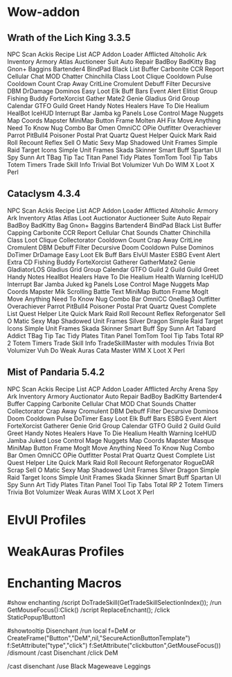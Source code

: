 # Wow-addon
## Wrath of the Lich King 3.3.5
NPC Scan
Ackis Recipe List
ACP
Addon Loader
Afflicted
Altoholic
Ark Inventory
Armory
Atlas
Auctioneer Suit
Auto Repair
BadBoy
BadKitty
Bag Gnon+
Baggins
Bartender4
BindPad
Black List
Buffer
Carbonite
CCR Report
Cellular
Chat MOD
Chatter
Chinchilla
Class Loot
Clique
Cooldown Pulse
Cooldown Count
Crap Away
CritLine
Cromulent
Debuff Filter
Decursive
DBM
DrDamage
Dominos
Easy Loot
Elk Buff Bars
Event Alert
Elitist Group
Fishing Buddy
ForteXorcist
Gather Mate2
Genie
Gladius
Grid
Group Calendar
GTFO
Guild Greet
Handy Notes
Healers Have To Die
Healium
HealBot
IceHUD
Interrupt Bar
Jamba
kg Panels
Lose Control
Mage Nuggets
Map Coords
Mapster
MiniMap Button Frame
Molten AH Fix
Move Anything
Need To Know
Nug Combo Bar
Omen
OmniCC
OPie
Outfitter
Overachiever
Parrot
PitBull4
Poisoner
Postal
Prat
Quartz
Quest Helper
Quick Mark
Raid Roll
Recount
Reflex
Sell O Matic
Sexy Map
Shadowed Unit Frames
Simple Raid Target Icons
Simple Unit Frames
Skada
Skinner
Smart Buff
Spartan UI
Spy
Sunn Art
TBag
Tip Tac
Titan Panel
Tidy Plates
TomTom
Tool Tip Tabs
Totem Timers
Trade Skill Info
Trivial Bot
Volumizer
Vuh Do
WIM
X Loot
X Perl

## Cataclysm 4.3.4
NPC Scan
Ackis Recipe List
ACP
Addon Loader
Afflicted
Altoholic
Armory
Ark Inventory
Atlas
Atlas Loot
Auctionator
Auctioneer Suite
Auto Repair
BadBoy
BadKitty
Bag Gnon+
Baggins
Bartender4
BindPad
Black List
Buffer
Capping
Carbonite
CCR Report
Cellular
Chat Sounds
Chatter
Chinchilla
Class Loot
Clique
Collectorator
Cooldown Count
Crap Away
CritLine
Cromulent
DBM
Debuff Filter
Decursive
Doom Cooldown Pulse
Dominos
DoTimer
DrDamage
Easy Loot
Elk Buff Bars
ElvUI Master
ESBG
Event Alert
Extra CD
Fishing Buddy
ForteXorcist
Gatherer
GatherMate2
Genie
GladiatorLOS
Gladius
Grid
Group Calendar
GTFO
Guild 2 Guild
Guild Greet
Handy Notes
HealBot
Healers Have To Die
Healium
Health Warning
IceHUD
Interrupt Bar
Jamba
Juked
kg Panels
Lose Control
Mage Nuggets
Map Coords
Mapster
Mik Scrolling Battle Text
MiniMap Button Frame
MogIt
Move Anything
Need To Know
Nug Combo Bar
OmniCC
OneBag3
Outfitter
Overachiever
Parrot
PitBull4
Poisoner
Postal
Prat
Quartz
Quest Complete List
Quest Helper Lite
Quick Mark
Raid Roll
Recount
Reflex
Reforgenator
Sell O Matic
Sexy Map
Shadowed Unit Frames
Silver Dragon
Simple Raid Target Icons
Simple Unit Frames
Skada
Skinner
Smart Buff
Spy
Sunn Art
Tabard Addict
TBag
Tip Tac
Tidy Plates
Titan Panel
TomTom
Tool Tip Tabs
Total RP 2
Totem Timers
Trade Skill Info
TradeSkillMaster with modules
Trivia Bot
Volumizer
Vuh Do
Weak Auras Cata Master
WIM
X Loot
X Perl

## Mist of Pandaria 5.4.2
NPC Scan
Ackis Recipe List
ACP
Addon Loader
Afflicted
Archy
Arena Spy
Ark Inventory
Armory
Auctionator
Auto Repair
BadBoy
BadKitty
Bartender4
Buffer
Capping
Carbonite
Cellular
Chat MOD
Chat Sounds
Chatter
Collectorator
Crap Away
Cromulent
DBM
Debuff Filter
Decursive
Dominos
Doom Cooldown Pulse
DoTimer
Easy Loot
Elk Buff Bars
ESBG
Event Alert
ForteXorcist
Gatherer
Genie
Grid
Group Calendar
GTFO
Guild 2 Guild
Guild Greet
Handy Notes
Healers Have To Die
Healium
Health Warning
IceHUD
Jamba
Juked
Lose Control
Mage Nuggets
Map Coords
Mapster
Masque
MiniMap Button Frame
MogIt
Move Anything
Need To Know
Nug Combo Bar
Omen
OmniCC
OPie
Outfitter
Postal
Prat
Quartz
Quest Complete List
Quest Helper Lite
Quick Mark
Raid Roll
Recount
Reforgenator
RogueDAR
Scrap
Sell O Matic
Sexy Map
Shadowed Unit Frames
Silver Dragon
Simple Raid Target Icons
Simple Unit Frames
Skada
Skinner
Smart Buff
Spartan UI
Spy
Sunn Art
Tidy Plates
Titan Panel
Tool Tip Tabs
Total RP 2
Totem Timers
Trivia Bot
Volumizer
Weak Auras
WIM
X Loot
X Perl

# ElvUI Profiles
# WeakAuras Profiles

# Enchanting Macros
<!-- Auto Enchant Macro -->
<!-- Enchants currently selected enchant to appropriate Item slot and replaces existing enchant as well. -->
<!-- If mouse if hovered over an Item then it'll try to enchant that item instead -->
#show enchanting
/script DoTradeSkill(GetTradeSkillSelectionIndex());
/run GetMouseFocus():Click()
/script ReplaceEnchant();
/click StaticPopup1Button1

<!-- Disenchant Hovered Item -->
#showtooltip Disenchant
/run local f=DeM or CreateFrame("Button","DeM",nil,"SecureActionButtonTemplate") f:SetAttribute("type","click") f:SetAttribute("clickbutton",GetMouseFocus())
/dismount
/cast Disenchant
/click DeM

<!-- Straight up disenchants mentioned item -->
/cast disenchant
/use Black Mageweave Leggings